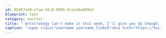 ```yaml
---
id: 85d67ed9-cfae-42c8-b005-9ca2e6e0d9e4
blueprint: text
category: twitter
title: "'@rtstrategy Can't make it this week, I'll give you $$ though. Draw a name for my spot?"
caption: '<span class="username username_linked">@<a href="https://twitter.com/rtstrategy" title="rt Strategy">rtstrategy</a></span> Can''t make it this week, I''ll give you $$ though. Draw a name for my spot?'
---
```

